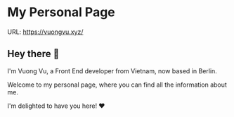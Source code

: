 # My Personal Page

URL: https://vuongvu.xyz/

## Hey there 👋

I'm Vuong Vu, a Front End developer from Vietnam, now based in Berlin.

Welcome to my personal page, where you can find all the information about me.

I'm delighted to have you here! ♥️
